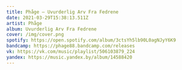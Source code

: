 ```yaml
---
title: Phåge — Uvurderlig Arv Fra Fedrene
date: 2021-03-29T15:38:13.511Z
artist: Phåge
album: Uvurderlig Arv Fra Fedrene
cover: /img/cover.png
spotify: https://open.spotify.com/album/3ctsYh5lb90L0agNJyY6K9
bandcamp: https://phage88.bandcamp.com/releases
vk: https://vk.com/music/playlist/506103879_224
yandex: https://music.yandex.by/album/14588420
---
```


